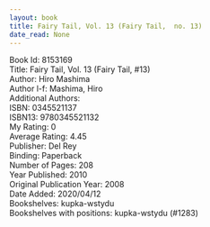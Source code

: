 ```yaml
---
layout: book
title: Fairy Tail, Vol. 13 (Fairy Tail,  no. 13)
date_read: None
---
```


Book Id: 8153169<br />
Title: Fairy Tail, Vol. 13 (Fairy Tail, #13)<br />
Author: Hiro Mashima<br />
Author l-f: Mashima, Hiro<br />
Additional Authors: <br />
ISBN: 0345521137<br />
ISBN13: 9780345521132<br />
My Rating: 0<br />
Average Rating: 4.45<br />
Publisher: Del Rey<br />
Binding: Paperback<br />
Number of Pages: 208<br />
Year Published: 2010<br />
Original Publication Year: 2008<br />
Date Added: 2020/04/12<br />
Bookshelves: kupka-wstydu<br />
Bookshelves with positions: kupka-wstydu (#1283)<br />

